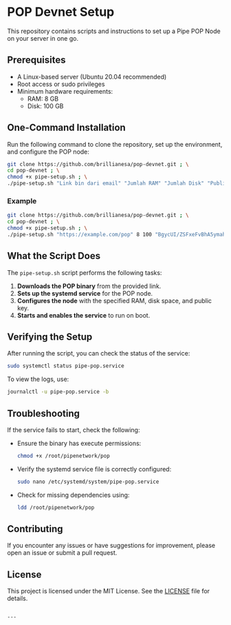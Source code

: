 
# POP Devnet Setup

This repository contains scripts and instructions to set up a Pipe POP Node on your server in one go.

## Prerequisites

- A Linux-based server (Ubuntu 20.04 recommended)
- Root access or sudo privileges
- Minimum hardware requirements:
  - RAM: 8 GB
  - Disk: 100 GB

## One-Command Installation

Run the following command to clone the repository, set up the environment, and configure the POP node:

```bash
git clone https://github.com/brillianesa/pop-devnet.git ; \
cd pop-devnet ; \
chmod +x pipe-setup.sh ; \
./pipe-setup.sh "Link bin dari email" "Jumlah RAM" "Jumlah Disk" "Public Key"
```

### Example

```bash
git clone https://github.com/brillianesa/pop-devnet.git ; \
cd pop-devnet ; \
chmod +x pipe-setup.sh ; \
./pipe-setup.sh "https://example.com/pop" 8 100 "BgycUI/ZSFxeFvBhA5ymahe383A62vuFRMcZHscXVYzd"
```

## What the Script Does

The `pipe-setup.sh` script performs the following tasks:

1. **Downloads the POP binary** from the provided link.
2. **Sets up the systemd service** for the POP node.
3. **Configures the node** with the specified RAM, disk space, and public key.
4. **Starts and enables the service** to run on boot.

## Verifying the Setup

After running the script, you can check the status of the service:

```bash
sudo systemctl status pipe-pop.service
```

To view the logs, use:

```bash
journalctl -u pipe-pop.service -b
```

## Troubleshooting

If the service fails to start, check the following:

- Ensure the binary has execute permissions:
  ```bash
  chmod +x /root/pipenetwork/pop
  ```
- Verify the systemd service file is correctly configured:
  ```bash
  sudo nano /etc/systemd/system/pipe-pop.service
  ```
- Check for missing dependencies using:
  ```bash
  ldd /root/pipenetwork/pop
  ```

## Contributing

If you encounter any issues or have suggestions for improvement, please open an issue or submit a pull request.

## License

This project is licensed under the MIT License. See the [LICENSE](LICENSE) file for details.
```

---


